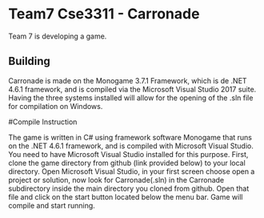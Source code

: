 # Team7 Cse3311 - Carronade
Team 7 is developing a game.

## Building
Carronade is made on the Monogame 3.7.1 Framework, which is de .NET 4.6.1 framework, and is compiled via the Microsoft Visual Studio 2017 suite. Having the three systems installed will allow for the opening of the .sln file for compilation on Windows.


#Compile Instruction

The game is written in C# using framework software Monogame that runs on the .NET 4.6.1 framework, and is compiled with Microsoft Visual Studio. You need to have Microsoft Visual Studio installed for this purpose. First, clone the game directory from github (link provided below) to your local directory. Open Microsoft Visual Studio, in your first screen choose open a project or solution, now look for Carronade(.sln) in the Carronade subdirectory inside the main directory you cloned from github. Open that file and click on the start button located below the menu bar. Game will compile and start running.
